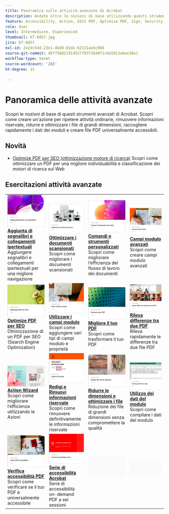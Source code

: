 ```yaml
---
title: Panoramica sulle attività avanzate di Acrobat
description: Andate oltre le nozioni di base utilizzando questi strumenti avanzati in Acrobat
feature: Accessibility, Action, Edit PDF, Optimize PDF, Sign, Security
role: User
level: Intermediate, Experienced
thumbnail: KT-6857.jpg
jira: KT-6857
exl-id: 2e2dc54d-23e1-4bd8-81de-62131aa5c966
source-git-commit: d6f75802191d527f0371640f1c8a5913a0ee38e1
workflow-type: tm+mt
source-wordcount: '283'
ht-degree: 1%

---
```


# Panoramica delle attività avanzate

Scopri le nozioni di base di questi strumenti avanzati di Acrobat. Scopri come creare un&#39;azione per ripetere attività ordinarie, rimuovere informazioni riservate, ridurre e ottimizzare i file di grandi dimensioni, raccogliere rapidamente i dati dei moduli e creare file PDF universalmente accessibili.

## Novità

* [Optimize PDF per SEO (ottimizzazione motore di ricerca)](optimizeseo.md)
Scopri come ottimizzare un PDF per una migliore individuabilità e classificazione dei motori di ricerca sul Web

## Esercitazioni attività avanzate

<table style="table-layout:fixed">
<tr>
  <td>
    <a href="bookmarks.md">
      <img alt="Aggiunta di segnalibri e collegamenti ipertestuali" src="../assets/bookmarks.png" />
    </a>
    <div>
      <a href="bookmarks.md"><strong>Aggiunta di segnalibri e collegamenti ipertestuali</strong></a>
      </div>
      Aggiungere segnalibri e collegamenti ipertestuali per una migliore navigazione
  </td>
  <td>
    <a href="optimizescan.md">
      <img alt="Ottimizzare i documenti scansionati" src="../assets/optimize.png" />
    </a>
    <div>
      <a href="optimizescan.md"><strong>Ottimizzare i documenti scansionati</strong></a>
      </div>
      Scopri come migliorare i documenti scansionati
  </td>
  <td>
    <a href="custom.md">
      <img alt="Comandi e strumenti personalizzati" src="../assets/custom-commands.png" />
    </a>
    <div>
      <a href="custom.md"><strong>Comandi e strumenti personalizzati</strong></a>
      </div>
      Scopri come migliorare l’efficienza del flusso di lavoro dei documenti
  </td>
  <td>
    <a href="advancedforms.md">
      <img alt="Campi modulo avanzati" src="../assets/advanced-forms.png" />
    </a>
    <div>
      <a href="advancedforms.md"><strong>Campi modulo avanzati</strong></a>
      </div>
      Scopri come creare campi modulo avanzati
  </td>
</tr>
<tr>
 <td>
    <a href="optimizeseo.md">
      <img alt="Optimize PDF per SEO" src="../assets/seo.png" />
    </a>
    <div>
      <a href="optimizeseo.md"><strong>Optimize PDF per SEO</strong></a>
      </div>
      Ottimizzazione di un PDF per SEO (Search Engine Optimization)
  </td>
  <td>
    <a href="workforms.md">
      <img alt="Utilizzare i campi modulo" src="../assets/work-forms.png" />
    </a>
    <div>
      <a href="workforms.md"><strong>Utilizzare i campi modulo</strong></a>
      </div>
      Scopri come aggiungere vari tipi di campi modulo e proprietà
  </td>
  <td>
    <a href="enhance.md">
      <img alt="Migliora il tuo PDF" src="../assets/enhance.png" />
    </a>
    <div>
      <a href="enhance.md"><strong>Migliora il tuo PDF</strong></a>
      </div>
      Scopri come trasformare il tuo PDF
  </td>
 <td>
    <a href="compare.md">
      <img alt="Rilevare le differenze tra due PDF" src="../assets/compare.png" />
    </a>
    <div>
      <a href="compare.md"><strong>Rileva differenze tra due PDF</strong></a>
      </div>
      Rileva rapidamente le differenze tra due file PDF
  </td>
</tr>
<tr>
  <td>
    <a href="action.md">
      <img alt="Action Wizard" src="../assets/action.png" />
    </a>
    <div>
      <a href="action.md"><strong>Action Wizard</strong></a>
      </div>
      Scopri come migliorare l’efficienza utilizzando le Azioni
  </td>
  <td>
    <a href="redact.md">
      <img alt="Redigi e Rimuovi informazioni riservate" src="../assets/redact.png" />
    </a>
    <div>
      <a href="redact.md"><strong>Redigi e Rimuovi informazioni riservate</strong></a>
      </div>
      Scopri come rimuovere definitivamente le informazioni riservate
  </td>
 <td>
    <a href="reduce.md">
      <img alt="Ridurre le dimensioni del file e ottimizzarlo" src="../assets/reduce.png" />
    </a>
    <div>
      <a href="reduce.md"><strong>Ridurre le dimensioni e ottimizzare i file</strong></a>
      </div>
      Riduzione dei file di grandi dimensioni senza compromettere la qualità
  </td>
  <td>
    <a href="formdata.md">
      <img alt="Utilizzo dei dati dei moduli" src="../assets/form-data.png" />
    </a>
    <div>
      <a href="formdata.md"><strong>Utilizzo dei dati del modulo</strong></a>
      </div>
      Scopri come compilare i dati del modulo
  </td>
</tr>
<tr>
 <td>
    <a href="accessibility.md">
      <img alt="Verifica accessibilità PDF" src="../assets/accessibility.png" />
    </a>
    <div>
      <a href="accessibility.md"><strong>Verifica accessibilità PDF</strong></a>
      </div>
      Scopri come verificare se il tuo PDF è universalmente accessibile
  </td>
 <td>
    <a href="accessibility-series.md">
      <img alt="Serie di accessibilità Acrobat" src="../assets/accessibility-series.png" />
    </a>
    <div>
      <a href="accessibility-series.md"><strong>Serie di accessibilità Acrobat</strong></a>
      </div>
      Serie di accessibilità on-demand PDF a sei sessioni
  </td>
  <td>
   <img alt="Spaziatore" src="../assets/Grayspacer.png" />
    <div>
    <br>
  </td> 
  <td>
   <img alt="Spaziatore" src="../assets/Grayspacer.png" />
    <div>
    <br>
  </td>  
</tr>
</table>
